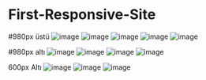 # First-Responsive-Site

 #980px üstü
![image](https://user-images.githubusercontent.com/77778888/123538368-470ddd80-d73d-11eb-8e92-9f2a5bfeaa0d.png)
![image](https://user-images.githubusercontent.com/77778888/123538411-76244f00-d73d-11eb-9d8f-b932b2036c8a.png)
![image](https://user-images.githubusercontent.com/77778888/123538416-7f152080-d73d-11eb-9c32-993f28e7d470.png)
![image](https://user-images.githubusercontent.com/77778888/123538424-876d5b80-d73d-11eb-8789-25a2b83d1122.png)
![image](https://user-images.githubusercontent.com/77778888/123538431-8dfbd300-d73d-11eb-8679-b5a20f3b46dc.png)


#980px altı
![image](https://user-images.githubusercontent.com/77778888/123538396-6573d900-d73d-11eb-922e-da69b1843115.png)
![image](https://user-images.githubusercontent.com/77778888/123538439-9ce28580-d73d-11eb-962d-5dc11cf277a6.png)
![image](https://user-images.githubusercontent.com/77778888/123538446-a4099380-d73d-11eb-931b-7c9e881cf0c2.png)
![image](https://user-images.githubusercontent.com/77778888/123538451-abc93800-d73d-11eb-840b-d2af73c384b0.png)

600px Altı
![image](https://user-images.githubusercontent.com/77778888/123538479-c4395280-d73d-11eb-8d26-944c06ccc8e2.png)
![image](https://user-images.githubusercontent.com/77778888/123538485-cc918d80-d73d-11eb-85fe-39398230de61.png)
![image](https://user-images.githubusercontent.com/77778888/123538489-d3b89b80-d73d-11eb-8de7-e74618e5ad30.png)

